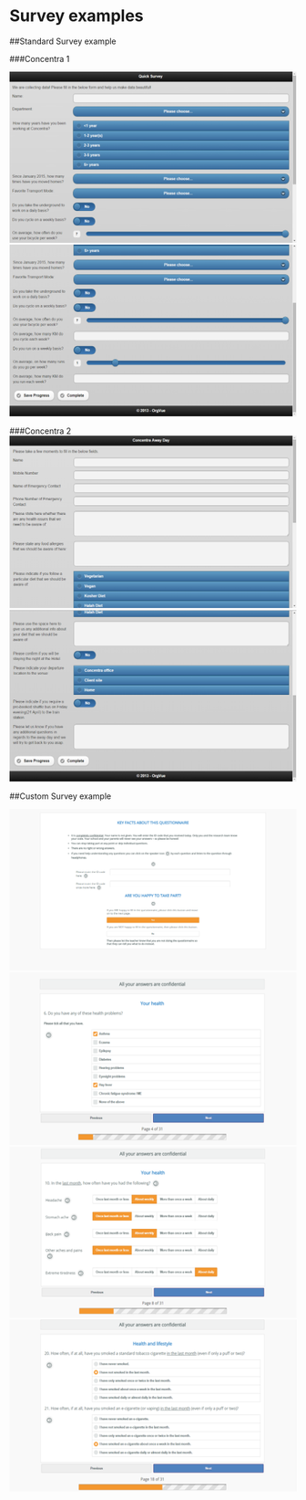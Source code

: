 # Survey examples

##Standard Survey example 

###Concentra 1

![](6A-034.survey11.png)
![](6A-035.survey12.png)

###Concentra 2
![](6A-036.survey21.png)
![](6A-037.survey22.png)

##Custom Survey example

![](6A-038.customsurvey1.png) ![](6A-039.customsurvey2.png)
  ![](6A-040.customsurvey3.png)
  ![](6A-041.customsurvey4.png)



